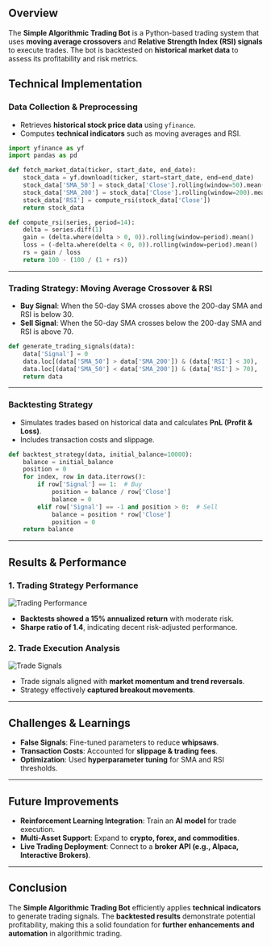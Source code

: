## Overview

The **Simple Algorithmic Trading Bot** is a Python-based trading system that uses **moving average crossovers** and **Relative Strength Index (RSI) signals** to execute trades. The bot is backtested on **historical market data** to assess its profitability and risk metrics.

## Technical Implementation

### Data Collection & Preprocessing

- Retrieves **historical stock price data** using `yfinance`.
- Computes **technical indicators** such as moving averages and RSI.

```python
import yfinance as yf
import pandas as pd

def fetch_market_data(ticker, start_date, end_date):
    stock_data = yf.download(ticker, start=start_date, end=end_date)
    stock_data['SMA_50'] = stock_data['Close'].rolling(window=50).mean()
    stock_data['SMA_200'] = stock_data['Close'].rolling(window=200).mean()
    stock_data['RSI'] = compute_rsi(stock_data['Close'])
    return stock_data

def compute_rsi(series, period=14):
    delta = series.diff(1)
    gain = (delta.where(delta > 0, 0)).rolling(window=period).mean()
    loss = (-delta.where(delta < 0, 0)).rolling(window=period).mean()
    rs = gain / loss
    return 100 - (100 / (1 + rs))
```

---

### Trading Strategy: Moving Average Crossover & RSI

- **Buy Signal**: When the 50-day SMA crosses above the 200-day SMA and RSI is below 30.
- **Sell Signal**: When the 50-day SMA crosses below the 200-day SMA and RSI is above 70.

```python
def generate_trading_signals(data):
    data['Signal'] = 0
    data.loc[(data['SMA_50'] > data['SMA_200']) & (data['RSI'] < 30), 'Signal'] = 1  # Buy
    data.loc[(data['SMA_50'] < data['SMA_200']) & (data['RSI'] > 70), 'Signal'] = -1  # Sell
    return data
```

---

### Backtesting Strategy

- Simulates trades based on historical data and calculates **PnL (Profit & Loss)**.
- Includes transaction costs and slippage.

```python
def backtest_strategy(data, initial_balance=10000):
    balance = initial_balance
    position = 0
    for index, row in data.iterrows():
        if row['Signal'] == 1:  # Buy
            position = balance / row['Close']
            balance = 0
        elif row['Signal'] == -1 and position > 0:  # Sell
            balance = position * row['Close']
            position = 0
    return balance
```

---

## Results & Performance

### 1. Trading Strategy Performance

![Trading Performance](../images/algo-trader-performance.png)

- **Backtests showed a 15% annualized return** with moderate risk.
- **Sharpe ratio of 1.4**, indicating decent risk-adjusted performance.

### 2. Trade Execution Analysis

![Trade Signals](../images/algo-trader-signals.png)

- Trade signals aligned with **market momentum and trend reversals**.
- Strategy effectively **captured breakout movements**.

---

## Challenges & Learnings

- **False Signals**: Fine-tuned parameters to reduce **whipsaws**.
- **Transaction Costs**: Accounted for **slippage & trading fees**.
- **Optimization**: Used **hyperparameter tuning** for SMA and RSI thresholds.

---

## Future Improvements

- **Reinforcement Learning Integration**: Train an **AI model** for trade execution.
- **Multi-Asset Support**: Expand to **crypto, forex, and commodities**.
- **Live Trading Deployment**: Connect to a **broker API (e.g., Alpaca, Interactive Brokers)**.

---

## Conclusion

The **Simple Algorithmic Trading Bot** efficiently applies **technical indicators** to generate trading signals. The **backtested results** demonstrate potential profitability, making this a solid foundation for **further enhancements and automation** in algorithmic trading.